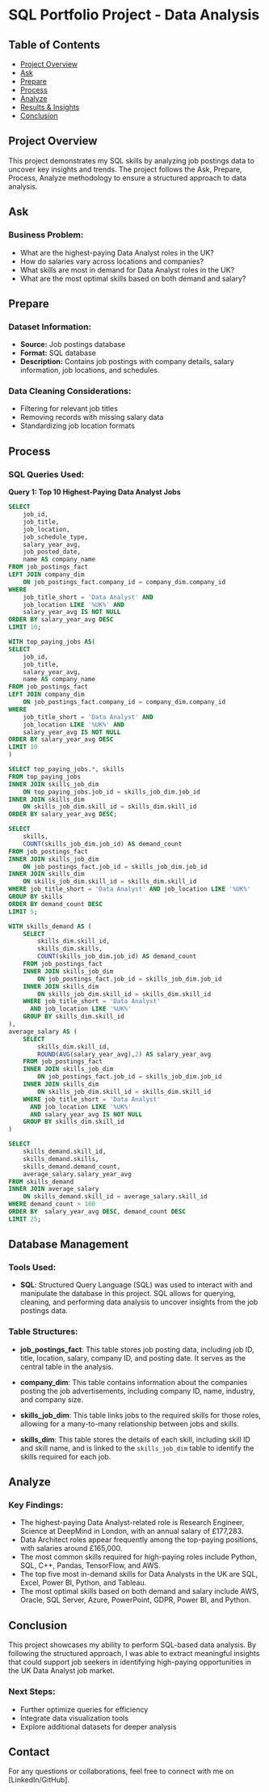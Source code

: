 # SQL Portfolio Project - Data Analysis

## Table of Contents
- [Project Overview](#project-overview)
- [Ask](#ask)
- [Prepare](#prepare)
- [Process](#process)
- [Analyze](#analyze)
- [Results & Insights](#results--insights)
- [Conclusion](#conclusion)

## Project Overview
This project demonstrates my SQL skills by analyzing job postings data to uncover key insights and trends. The project follows the Ask, Prepare, Process, Analyze methodology to ensure a structured approach to data analysis.

## Ask

### Business Problem:
- What are the highest-paying Data Analyst roles in the UK?
- How do salaries vary across locations and companies?
- What skills are most in demand for Data Analyst roles in the UK?
- What are the most optimal skills based on both demand and salary?

## Prepare

### Dataset Information:
- **Source:** Job postings database
- **Format:** SQL database
- **Description:** Contains job postings with company details, salary information, job locations, and schedules.

### Data Cleaning Considerations:
- Filtering for relevant job titles
- Removing records with missing salary data
- Standardizing job location formats

## Process

### SQL Queries Used:

**Query 1: Top 10 Highest-Paying Data Analyst Jobs**

```sql
SELECT
    job_id,
    job_title,
    job_location,
    job_schedule_type,
    salary_year_avg,
    job_posted_date,
    name AS company_name
FROM job_postings_fact
LEFT JOIN company_dim
    ON job_postings_fact.company_id = company_dim.company_id
WHERE
    job_title_short = 'Data Analyst' AND
    job_location LIKE '%UK%' AND 
    salary_year_avg IS NOT NULL
ORDER BY salary_year_avg DESC    
LIMIT 10;

```

```sql
WITH top_paying_jobs AS(
SELECT
    job_id,
    job_title,
    salary_year_avg,
    name AS company_name
FROM job_postings_fact
LEFT JOIN company_dim
    ON job_postings_fact.company_id = company_dim.company_id
WHERE
    job_title_short = 'Data Analyst' AND
    job_location LIKE '%UK%' AND 
    salary_year_avg IS NOT NULL
ORDER BY salary_year_avg DESC    
LIMIT 10 
)
```

```sql
SELECT top_paying_jobs.*, skills
FROM top_paying_jobs
INNER JOIN skills_job_dim
    ON top_paying_jobs.job_id = skills_job_dim.job_id
INNER JOIN skills_dim
    ON skills_job_dim.skill_id = skills_dim.skill_id
ORDER BY salary_year_avg DESC;

SELECT 
    skills,
    COUNT(skills_job_dim.job_id) AS demand_count
FROM job_postings_fact
INNER JOIN skills_job_dim
    ON job_postings_fact.job_id = skills_job_dim.job_id
INNER JOIN skills_dim
    ON skills_job_dim.skill_id = skills_dim.skill_id
WHERE job_title_short = 'Data Analyst' AND job_location LIKE '%UK%'   
GROUP BY skills
ORDER BY demand_count DESC    
LIMIT 5;
```

```sql
WITH skills_demand AS (
    SELECT 
        skills_dim.skill_id,
        skills_dim.skills,
        COUNT(skills_job_dim.job_id) AS demand_count
    FROM job_postings_fact
    INNER JOIN skills_job_dim
        ON job_postings_fact.job_id = skills_job_dim.job_id
    INNER JOIN skills_dim
        ON skills_job_dim.skill_id = skills_dim.skill_id
    WHERE job_title_short = 'Data Analyst' 
      AND job_location LIKE '%UK%'   
    GROUP BY skills_dim.skill_id
), 
average_salary AS (
    SELECT 
        skills_dim.skill_id,
        ROUND(AVG(salary_year_avg),2) AS salary_year_avg
    FROM job_postings_fact
    INNER JOIN skills_job_dim
        ON job_postings_fact.job_id = skills_job_dim.job_id
    INNER JOIN skills_dim
        ON skills_job_dim.skill_id = skills_dim.skill_id
    WHERE job_title_short = 'Data Analyst' 
      AND job_location LIKE '%UK%' 
      AND salary_year_avg IS NOT NULL
    GROUP BY skills_dim.skill_id
)

SELECT 
    skills_demand.skill_id,
    skills_demand.skills,
    skills_demand.demand_count,
    average_salary.salary_year_avg
FROM skills_demand
INNER JOIN average_salary
    ON skills_demand.skill_id = average_salary.skill_id
WHERE demand_count > 100    
ORDER BY  salary_year_avg DESC, demand_count DESC
LIMIT 25;
```

## Database Management

### Tools Used:
- **SQL**: Structured Query Language (SQL) was used to interact with and manipulate the database in this project. SQL allows for querying, cleaning, and performing data analysis to uncover insights from the job postings data.

### Table Structures:
- **job_postings_fact**: This table stores job posting data, including job ID, title, location, salary, company ID, and posting date. It serves as the central table in the analysis.
  
- **company_dim**: This table contains information about the companies posting the job advertisements, including company ID, name, industry, and company size.
  
- **skills_job_dim**: This table links jobs to the required skills for those roles, allowing for a many-to-many relationship between jobs and skills.
  
- **skills_dim**: This table stores the details of each skill, including skill ID and skill name, and is linked to the `skills_job_dim` table to identify the skills required for each job.

## Analyze

### Key Findings:
- The highest-paying Data Analyst-related role is Research Engineer, Science at DeepMind in London, with an annual salary of £177,283.
- Data Architect roles appear frequently among the top-paying positions, with salaries around £165,000.
- The most common skills required for high-paying roles include Python, SQL, C++, Pandas, TensorFlow, and AWS.
- The top five most in-demand skills for Data Analysts in the UK are SQL, Excel, Power BI, Python, and Tableau.
- The most optimal skills based on both demand and salary include AWS, Oracle, SQL Server, Azure, PowerPoint, GDPR, Power BI, and Python.

## Conclusion

This project showcases my ability to perform SQL-based data analysis. By following the structured approach, I was able to extract meaningful insights that could support job seekers in identifying high-paying opportunities in the UK Data Analyst job market.

### Next Steps:
- Further optimize queries for efficiency
- Integrate data visualization tools
- Explore additional datasets for deeper analysis

## Contact

For any questions or collaborations, feel free to connect with me on [LinkedIn/GitHub].